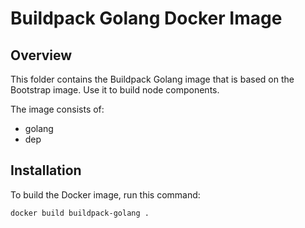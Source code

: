 # Buildpack Golang Docker Image

## Overview

This folder contains the Buildpack Golang image that is based on the Bootstrap image. Use it to build node components.

The image consists of:

- golang
- dep

## Installation

To build the Docker image, run this command:

```bash
docker build buildpack-golang .
```
